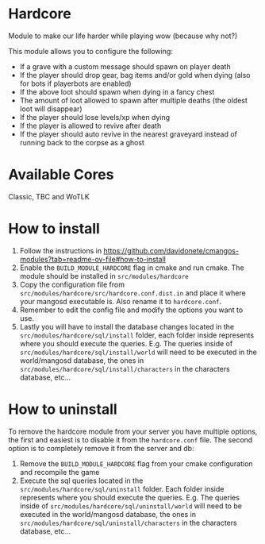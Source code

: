 # Hardcore
Module to make our life harder while playing wow (because why not?)

This module allows you to configure the following:
- If a grave with a custom message should spawn on player death
- If the player should drop gear, bag items and/or gold when dying (also for bots if playerbots are enabled)
- If the above loot should spawn when dying in a fancy chest
- The amount of loot allowed to spawn after multiple deaths (the oldest loot will disappear)
- If the player should lose levels/xp when dying
- If the player is allowed to revive after death
- If the player should auto revive in the nearest graveyard instead of running back to the corpse as a ghost

# Available Cores
Classic, TBC and WoTLK

# How to install
1. Follow the instructions in https://github.com/davidonete/cmangos-modules?tab=readme-ov-file#how-to-install
2. Enable the `BUILD_MODULE_HARDCORE` flag in cmake and run cmake. The module should be installed in `src/modules/hardcore`
4. Copy the configuration file from `src/modules/hardcore/src/hardcore.conf.dist.in` and place it where your mangosd executable is. Also rename it to `hardcore.conf`.
5. Remember to edit the config file and modify the options you want to use.
6. Lastly you will have to install the database changes located in the `src/modules/hardcore/sql/install` folder, each folder inside represents where you should execute the queries. E.g. The queries inside of `src/modules/hardcore/sql/install/world` will need to be executed in the world/mangosd database, the ones in `src/modules/hardcore/sql/install/characters` in the characters database, etc...

# How to uninstall
To remove the hardcore module from your server you have multiple options, the first and easiest is to disable it from the `hardcore.conf` file. The second option is to completely remove it from the server and db:
1. Remove the `BUILD_MODULE_HARDCORE` flag from your cmake configuration and recompile the game
2. Execute the sql queries located in the `src/modules/hardcore/sql/uninstall` folder. Each folder inside represents where you should execute the queries. E.g. The queries inside of `src/modules/hardcore/sql/uninstall/world` will need to be executed in the world/mangosd database, the ones in `src/modules/hardcore/sql/uninstall/characters` in the characters database, etc...
